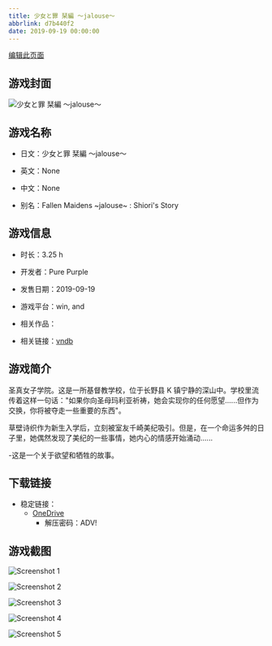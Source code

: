 ```yaml
---
title: 少女と罪 栞編 ～jalouse～
abbrlink: d7b440f2
date: 2019-09-19 00:00:00
---
```

[编辑此页面](https://github.com/ACG-3/ADV3-source/blob/main/source/_posts/games/%E5%B0%91%E5%A5%B3%E3%81%A8%E7%BD%AA%20%E6%A0%9E%E7%B7%A8%20%EF%BD%9Ejalouse%EF%BD%9E.md)

## 游戏封面

![少女と罪 栞編 ～jalouse～](https://pan.timero.xyz/onedrive/img_lib_001/%E5%B0%91%E5%A5%B3%E3%81%A8%E7%BD%AA%20%E6%A0%9E%E7%B7%A8%20%EF%BD%9Ejalouse%EF%BD%9E_cover.avif)


## 游戏名称

- 日文：少女と罪 栞編 ～jalouse～
- 英文：None
- 中文：None

- 别名：Fallen Maidens ~jalouse~ : Shiori's Story


## 游戏信息

- 时长：3.25 h
- 开发者：Pure Purple
- 发售日期：2019-09-19
- 游戏平台：win, and
- 相关作品：

- 相关链接：[vndb](https://vndb.org/v27512)


## 游戏简介

圣真女子学院。这是一所基督教学校，位于长野县 K 镇宁静的深山中。学校里流传着这样一句话："如果你向圣母玛利亚祈祷，她会实现你的任何愿望......但作为交换，你将被夺走一些重要的东西"。

草壁诗织作为新生入学后，立刻被室友千崎美纪吸引。但是，在一个命运多舛的日子里，她偶然发现了美纪的一些事情，她内心的情感开始涌动......

-这是一个关于欲望和牺牲的故事。




## 下载链接

- 稳定链接：
    - [OneDrive](https://pan.timero.xyz/onedrive/adv_lib_001/%E5%B0%91%E5%A5%B3%E3%81%A8%E7%BD%AA%20%E6%A0%9E%E7%B7%A8%20%EF%BD%9Ejalouse%EF%BD%9E)
        - 解压密码：ADV!



## 游戏截图


![Screenshot 1](https://pan.timero.xyz/onedrive/img_lib_001/%E5%B0%91%E5%A5%B3%E3%81%A8%E7%BD%AA%20%E6%A0%9E%E7%B7%A8%20%EF%BD%9Ejalouse%EF%BD%9E_Screenshot_1.avif)

![Screenshot 2](https://pan.timero.xyz/onedrive/img_lib_001/%E5%B0%91%E5%A5%B3%E3%81%A8%E7%BD%AA%20%E6%A0%9E%E7%B7%A8%20%EF%BD%9Ejalouse%EF%BD%9E_Screenshot_2.avif)

![Screenshot 3](https://pan.timero.xyz/onedrive/img_lib_001/%E5%B0%91%E5%A5%B3%E3%81%A8%E7%BD%AA%20%E6%A0%9E%E7%B7%A8%20%EF%BD%9Ejalouse%EF%BD%9E_Screenshot_3.avif)

![Screenshot 4](https://pan.timero.xyz/onedrive/img_lib_001/%E5%B0%91%E5%A5%B3%E3%81%A8%E7%BD%AA%20%E6%A0%9E%E7%B7%A8%20%EF%BD%9Ejalouse%EF%BD%9E_Screenshot_4.avif)

![Screenshot 5](https://pan.timero.xyz/onedrive/img_lib_001/%E5%B0%91%E5%A5%B3%E3%81%A8%E7%BD%AA%20%E6%A0%9E%E7%B7%A8%20%EF%BD%9Ejalouse%EF%BD%9E_Screenshot_5.avif)

